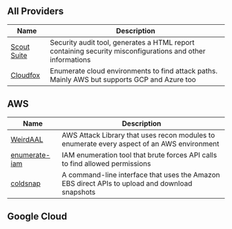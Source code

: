 ## All Providers

| Name                                                  | Description                                                                                               |
| ----------------------------------------------------- | --------------------------------------------------------------------------------------------------------- |
| [Scout Suite](https://github.com/nccgroup/ScoutSuite) | Security audit tool, generates a HTML report containing security misconfigurations and other informations |
| [Cloudfox](https://github.com/BishopFox/cloudfox)     | Enumerate cloud environments to find attack paths. Mainly AWS but supports GCP and Azure too              |

## AWS

| Name                                                            | Description                                                                                    |
| --------------------------------------------------------------- | ---------------------------------------------------------------------------------------------- |
| [WeirdAAL](https://github.com/carnal0wnage/weirdAAL/wiki)       | AWS Attack Library that uses recon modules to enumerate every aspect of an AWS environment     |
| [enumerate-iam](https://github.com/andresriancho/enumerate-iam) | IAM enumeration tool that brute forces API calls to find allowed permissions                   |
| [coldsnap](https://github.com/awslabs/coldsnap)                 | A command-line interface that uses the Amazon EBS direct APIs to upload and download snapshots |

## Google Cloud